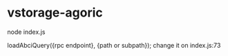 # vstorage-agoric

node index.js

loadAbciQuery({rpc endpoint}, {path or subpath});
change it on index.js:73
